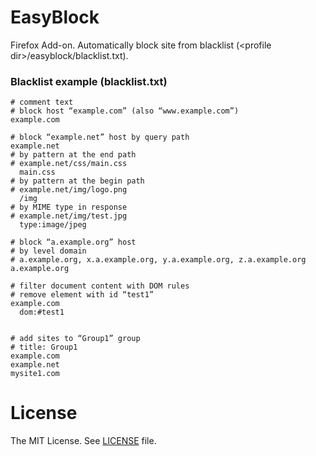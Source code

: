 EasyBlock
======
Firefox Add-on.
Automatically block site from blacklist (&lt;profile dir&gt;/easyblock/blacklist.txt).

### Blacklist example (blacklist.txt)
```
# comment text
# block host “example.com” (also “www.example.com”)
example.com

# block “example.net” host by query path
example.net
# by pattern at the end path
# example.net/css/main.css
  main.css
# by pattern at the begin path
# example.net/img/logo.png
  /img
# by MIME type in response
# example.net/img/test.jpg
  type:image/jpeg

# block “a.example.org” host
# by level domain
# a.example.org, x.a.example.org, y.a.example.org, z.a.example.org
a.example.org

# filter document content with DOM rules
# remove element with id “test1”
example.com
  dom:#test1


# add sites to “Group1” group
# title: Group1
example.com
example.net
mysite1.com
```

# License
The MIT License. See [LICENSE](LICENSE) file.
